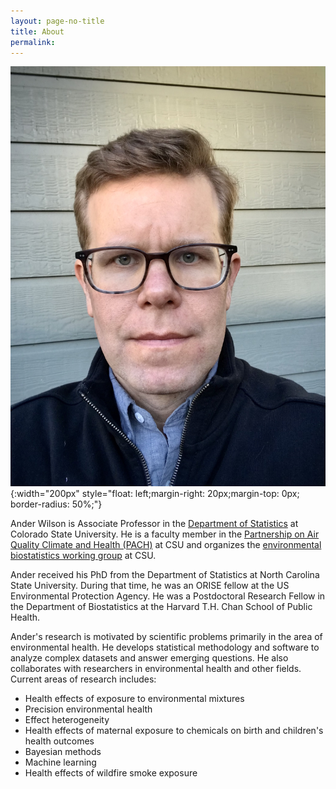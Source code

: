 ```yaml
---
layout: page-no-title
title: About
permalink: 
---
```



![Ander](/pics/ander_head_shot_2021.jpeg){:width="200px" style="float: left;margin-right: 20px;margin-top: 0px; border-radius: 50%;"}

Ander Wilson is Associate Professor in the [Department of Statistics](http://www.stat.colostate.edu/) at Colorado State University. 
He is a faculty member in the [Partnership on Air Quality Climate and Health (PACH)](https://www.research.colostate.edu/pach/) at CSU and organizes the [environmental biostatistics working group](https://envbiostat-csu.github.io) at CSU.

Ander received his PhD from the Department of Statistics at North Carolina State University. 
During that time, he was an ORISE fellow at the US Environmental Protection Agency. 
He was a Postdoctoral Research Fellow in the Department of Biostatistics at the Harvard T.H. Chan School of Public Health. 

Ander's research is motivated by  scientific problems primarily in the area of environmental health. 
He develops statistical methodology and software to analyze complex datasets and answer emerging questions. 
He also collaborates with researchers in environmental health and other fields. 
Current areas of research includes:
  - Health effects of exposure to environmental mixtures
  - Precision environmental health
  - Effect heterogeneity
  - Health effects of maternal exposure to chemicals on birth and children's health outcomes
  - Bayesian methods
  - Machine learning
  - Health effects of wildfire smoke exposure

  
